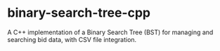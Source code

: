 # binary-search-tree-cpp
A C++ implementation of a Binary Search Tree (BST) for managing and searching bid data, with CSV file integration.
